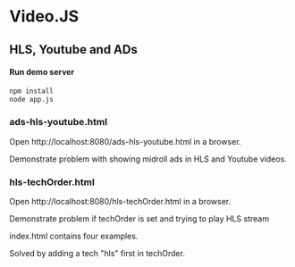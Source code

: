 # Video.JS
## HLS, Youtube and ADs

#### Run demo server
``` sh
npm install
node app.js
```

### ads-hls-youtube.html
Open http://localhost:8080/ads-hls-youtube.html in a browser.

Demonstrate problem with showing midroll ads in HLS and Youtube videos.

### hls-techOrder.html
Open http://localhost:8080/hls-techOrder.html in a browser.

Demonstrate problem if techOrder is set and trying to play HLS stream

index.html contains four examples.

Solved by adding a tech "hls" first in techOrder. 